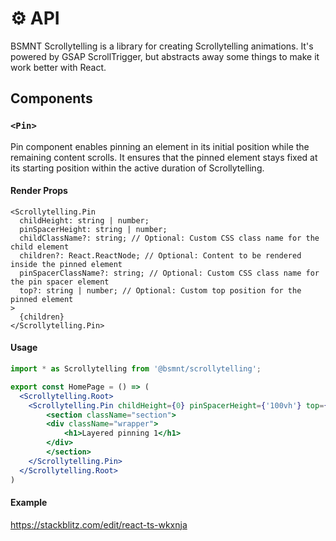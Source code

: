 # ⚙️ API

BSMNT Scrollytelling is a library for creating Scrollytelling animations. It's powered by GSAP ScrollTrigger, but abstracts away some things to make it work better with React.

## Components

### `<Pin>`
Pin component enables pinning an element in its initial position while the remaining content scrolls. It ensures that the pinned element stays fixed at its starting position within the active duration of Scrollytelling.

#### Render Props

```tsx
<Scrollytelling.Pin
  childHeight: string | number;
  pinSpacerHeight: string | number;
  childClassName?: string; // Optional: Custom CSS class name for the child element
  children?: React.ReactNode; // Optional: Content to be rendered inside the pinned element
  pinSpacerClassName?: string; // Optional: Custom CSS class name for the pin spacer element
  top?: string | number; // Optional: Custom top position for the pinned element
>
  {children}
</Scrollytelling.Pin>
``` 

#### Usage

```jsx
import * as Scrollytelling from '@bsmnt/scrollytelling';

export const HomePage = () => (
  <Scrollytelling.Root>
    <Scrollytelling.Pin childHeight={0} pinSpacerHeight={'100vh'} top={0}>
        <section className="section">
        <div className="wrapper">
            <h1>Layered pinning 1</h1>
        </div>
        </section>
    </Scrollytelling.Pin>
  </Scrollytelling.Root>
)
```

#### Example
https://stackblitz.com/edit/react-ts-wkxnja
